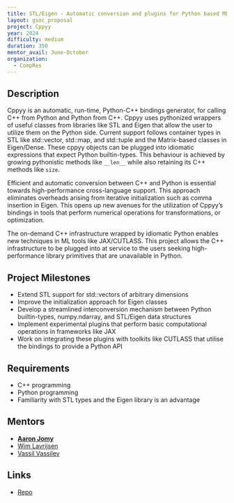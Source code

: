 ```yaml
---
title: STL/Eigen - Automatic conversion and plugins for Python based ML-backends 
layout: gsoc_proposal
project: Cppyy
year: 2024
difficulty: medium
duration: 350
mentor_avail: June-October
organization:
  - CompRes
---
```


## Description

Cppyy is an automatic, run-time, Python-C++ bindings generator, for calling C++ from Python and Python from C++. Cppyy uses pythonized wrappers of useful classes from libraries like STL and Eigen that allow the user to utilize them on the Python side. Current support follows container types in STL like std::vector, std::map, and std::tuple and the Matrix-based classes in Eigen/Dense. These cppyy objects can be plugged into idiomatic expressions that expect Python builtin-types. This behaviour is achieved by growing pythonistic methods like `__len__` while also retaining its C++ methods like `size`.

Efficient and automatic conversion between C++ and Python is essential towards high-performance cross-language support. This approach eliminates overheads arising from iterative initialization such as comma insertion in Eigen. This opens up new avenues for the utilization of Cppyy’s bindings in tools that perform numerical operations for transformations, or optimization.

The on-demand C++ infrastructure wrapped by idiomatic Python enables new techniques in ML tools like JAX/CUTLASS. This project allows the C++ infrastructure to be plugged into at service to the users seeking high-performance library primitives that are unavailable in Python.

## Project Milestones

* Extend STL support for std::vectors of arbitrary dimensions
* Improve the initialization approach for Eigen classes
* Develop a streamlined interconversion mechanism between Python builtin-types, numpy.ndarray, and STL/Eigen data structures
* Implement experimental plugins that perform basic computational operations in frameworks like JAX
* Work on integrating these plugins with toolkits like CUTLASS that utilise the bindings to provide a Python API


## Requirements

* C++ programming
* Python programming
* Familiarity with STL types and the Eigen library is an advantage

## Mentors
* **[Aaron Jomy](mailto:aaron.jomy@cern.ch)**
* [Wim Lavrijsen](mailto:wlavrijsen@lbl.gov)
* [Vassil Vassilev](mailto:vvasilev@cern.ch)

## Links
* [Repo](https://github.com/wlav/cppyy)
